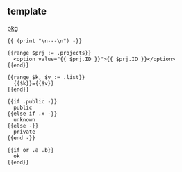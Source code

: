 template
-

[pkg](https://golang.org/pkg/text/template/)

````
{{ (print "\n---\n") -}}

{{range $prj := .projects}}
  <option value="{{ $prj.ID }}">{{ $prj.ID }}</option>
{{end}}

{{range $k, $v := .list}}
  {{$k}}={{$v}}
{{end}}

{{if .public -}}
  public
{{else if .x -}}
  unknown
{{else -}}
  private
{{end -}}

{{if or .a .b}}
  ok
{{end}}
````
